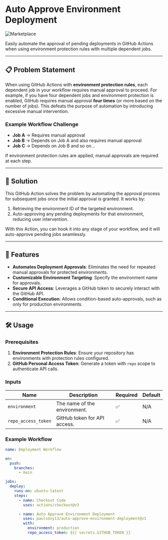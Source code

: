 # Auto Approve Environment Deployment

![Marketplace](https://img.shields.io/badge/GitHub%20Marketplace-Auto%20Approve%20Environment%20Deployment-brightgreen)  

Easily automate the approval of pending deployments in GitHub Actions when using environment protection rules with multiple dependent jobs.

---

## 📋 Problem Statement

When using GitHub Actions with **environment protection rules**, each dependent job in your workflow requires manual approval to proceed. For example, if you have four dependent jobs and environment protection is enabled, GitHub requires manual approval **four times** (or more based on the number of jobs). This defeats the purpose of automation by introducing excessive manual intervention.

### Example Workflow Challenge
- **Job A** → Requires manual approval  
- **Job B** → Depends on Job A and also requires manual approval  
- **Job C** → Depends on Job B and so on...  

If environment protection rules are applied, manual approvals are required at each step.

---

## 🚀 Solution

This GitHub Action solves the problem by automating the approval process for subsequent jobs once the initial approval is granted. It works by:
1. Retrieving the environment ID of the targeted environment.
2. Auto-approving any pending deployments for that environment, reducing user intervention.

With this Action, you can hook it into any stage of your workflow, and it will auto-approve pending jobs seamlessly.

---

## 📖 Features

- **Automates Deployment Approvals**: Eliminates the need for repeated manual approvals for protected environments.
- **Customizable Environment Targeting**: Specify the environment name for approvals.
- **Secure API Access**: Leverages a GitHub token to securely interact with the GitHub API.
- **Conditional Execution**: Allows condition-based auto-approvals, such as only for production environments.

---

## 🛠️ Usage

### Prerequisites

1. **Environment Protection Rules**: Ensure your repository has environments with protection rules configured.
2. **GitHub Personal Access Token**: Generate a token with `repo` scope to authenticate API calls.

### Inputs

| Name               | Description                          | Required | Default |
|--------------------|--------------------------------------|----------|---------|
| `environment`      | The name of the environment.         | ✅       | N/A     |
| `repo_access_token`| GitHub token for API access.         | ✅       | N/A     |

### Example Workflow

```yaml
name: Deployment Workflow

on:
  push:
    branches:
      - main

jobs:
  deploy:
    runs-on: ubuntu-latest
    steps:
      - name: Checkout Code
        uses: actions/checkout@v3

      - name: Auto Approve Environment Deployment
        uses: paulsony13/auto-approve-environment-deployment@v1
        with:
          environment: production
          repo_access_token: ${{ secrets.GITHUB_TOKEN }}